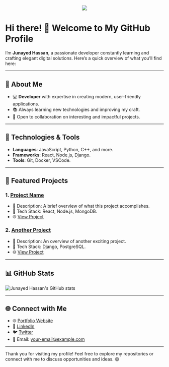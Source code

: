 <h1 align="center">
    <img src="https://readme-typing-svg.herokuapp.com/?font=Righteous&size=40&center=true&vCenter=true&width=600&height=80&duration=5000&lines=Hey+there!+👋;+I'm+Junayed+Hassan!;+A+Seasoned+Web+Developer" />
</h1>


# Hi there! 👋 Welcome to My GitHub Profile

I’m **Junayed Hassan**, a passionate developer constantly learning and crafting elegant digital solutions. Here’s a quick overview of what you’ll find here:

---

## 🚀 About Me
- 💻 **Developer** with expertise in creating modern, user-friendly applications.
- 📚 Always learning new technologies and improving my craft.
- 🤝 Open to collaboration on interesting and impactful projects.

---

## 🔧 Technologies & Tools
- **Languages**: JavaScript, Python, C++, and more.
- **Frameworks**: React, Node.js, Django.
- **Tools**: Git, Docker, VSCode.

---

## 🌟 Featured Projects

### 1. [Project Name](#)
- 📝 Description: A brief overview of what this project accomplishes.
- 🚀 Tech Stack: React, Node.js, MongoDB.
- 🌐 [View Project](#)

### 2. [Another Project](#)
- 📝 Description: An overview of another exciting project.
- 🚀 Tech Stack: Django, PostgreSQL.
- 🌐 [View Project](#)

---

## 📊 GitHub Stats
![Junayed Hassan's GitHub stats](https://github-readme-stats.vercel.app/api?username=junayed-hassan&show_icons=true&theme=radical)

---

## 🌐 Connect with Me
- 🌐 [Portfolio Website](#)
- 💼 [LinkedIn](#)
- 🐦 [Twitter](#)
- 📧 Email: your-email@example.com

---

Thank you for visiting my profile! Feel free to explore my repositories or connect with me to discuss opportunities and ideas. 😄
